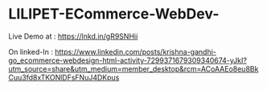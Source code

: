 

# LILIPET-ECommerce-WebDev-


Live Demo at : https://lnkd.in/gR9SNHii

On linked-In : https://www.linkedin.com/posts/krishna-gandhi-go_ecommerce-webdesign-html-activity-7299371679309340674-yJkI?utm_source=share&utm_medium=member_desktop&rcm=ACoAAEo8eu8BkCuu3fd8xTKONlDFsFNuJ4DKpus

